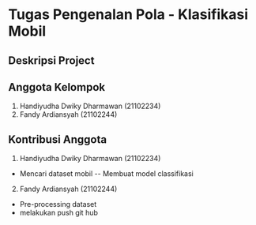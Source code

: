# Tugas Pengenalan Pola - Klasifikasi Mobil
## Deskripsi Project









## Anggota Kelompok
1. Handiyudha Dwiky Dharmawan (21102234)
2. Fandy Ardiansyah (21102244)

## Kontribusi Anggota
1. Handiyudha Dwiky Dharmawan (21102234)
  + Mencari dataset mobil
  -- Membuat model classifikasi
2. Fandy Ardiansyah (21102244)
  - Pre-processing dataset
  - melakukan push git hub
